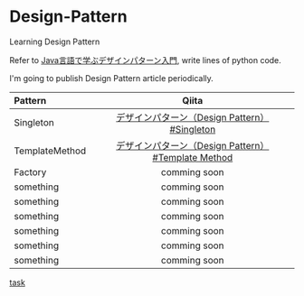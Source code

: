 # Design-Pattern
Learning Design Pattern

Refer to [Java言語で学ぶデザインパターン入門](http://goo.gl/MXvJ), write lines of python code.

I'm going to publish Design Pattern article periodically.

| Pattern | Qiita |
|:-----------|:------------:|
| Singleton       |     [デザインパターン（Design Pattern）#Singleton](http://qiita.com/nirperm/items/af1f83925ba43dbf22eb)     |
| TemplateMethod     |  [デザインパターン（Design Pattern） #Template Method](http://qiita.com/nirperm/items/9651c1e0b29cdc31f064)    |
| Factory       |     comming soon     |
| something        |      comming soon     |
| something       |    comming soon    |
| something    |   comming soon    |
| something        |      comming soon     |
| something       |    comming soon    |
| something    |   comming soon    |

[task](https://github.com/Nirperm/Design-Pattern/issues/2)

